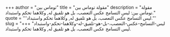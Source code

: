 +++
author = "توماس بين"
title = "مقولة توماس بين"
description = "مقولة توماس بين: ليس التسامح عكس التعصب، بل هو تلفيق له, وكلاهما تحكم واستبداد."
quote = '''ليس التسامح عكس التعصب، بل هو تلفيق له, وكلاهما تحكم واستبداد.'''
slug = "ليس-التسامح-عكس-التعصب،-بل-هو-تلفيق-له-وكلاهما-تحكم-واستبداد"
+++
ليس التسامح عكس التعصب، بل هو تلفيق له, وكلاهما تحكم واستبداد.
